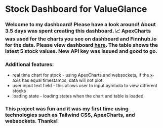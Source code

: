 # Stock Dashboard for ValueGlance

### Welcome to my dashboard! Please have a look around! About 3.5 days was spent creating this dashboard. 📈 ApexCharts was used for the charts you see on dashboard and Finnhub.io for the data. Please view dashboard [here](https://cerulean-bavarois-100eab.netlify.app/). The table shows the latest 5 stock values. New API key was issued and good to go.

### Additional features: 
* real time chart for stock - using ApexCharts and websockets, if the x-axis has equal timestamps, data will not plot.
* user input text field - this allows user to input aymbola to view different stocks
* loading state - loading states when the chart and table is loaded

### This project was fun and it was my first time using technologies such as Tailwind CSS, ApexCharts, and websockets. Thanks!
